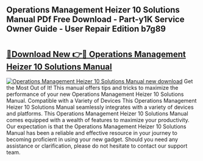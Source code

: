 ## Operations Management Heizer 10 Solutions Manual PDf Free Download - Part-y1K Service Owner Guide - User Repair Edition b7g89

# <h2><a href="http://bc70899.oget.top/?id=Operations+Management+Heizer+10+Solutions+Manual">🔗Download New 👉🔴 Operations Management Heizer 10 Solutions Manual</a></h2>

[![Operations Management Heizer 10 Solutions Manual new download](https://i.imgur.com/5g1atiW.png)](http://bc70899.oget.top/?id=Operations+Management+Heizer+10+Solutions+Manual)
Get the Most Out of It! This manual offers tips and tricks to maximize the performance of your new Operations Management Heizer 10 Solutions Manual. Compatible with a Variety of Devices This Operations Management Heizer 10 Solutions Manual seamlessly integrates with a variety of devices and platforms. This Operations Management Heizer 10 Solutions Manual comes equipped with a wealth of features to maximize your productivity. Our expectation is that the Operations Management Heizer 10 Solutions Manual has been a reliable and effective resource in your journey to becoming proficient in using your new gadget. Should you need any assistance or clarification, please do not hesitate to contact our support team.
